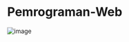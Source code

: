 # Pemrograman-Web
![image](https://github.com/skedaddlers/Pemrograman-Web/assets/143975698/03a4ec40-c994-4fae-b5c0-b575d9130494)

